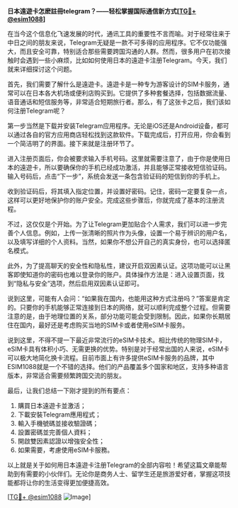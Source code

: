 **日本遠遊卡怎麽註冊telegram？——轻松掌握国际通信新方式[[TG💪+ @esim1088](https://t.me/s/esim1088)]**

在当今这个信息化飞速发展的时代，通讯工具的重要性不言而喻。对于经常往来于中日之间的朋友来说，Telegram无疑是一款不可多得的应用程序。它不仅功能强大，而且安全可靠，特别适合那些需要跨国沟通的人群。然而，很多用户在初次接触时会遇到一些小麻烦，比如如何使用日本的遠遊卡注册Telegram。今天，我们就来详细探讨这个问题。

首先，我们需要了解什么是遠遊卡。遠遊卡是一种专为游客设计的SIM卡服务，通常可以在日本各大机场或便利店购买到。它提供了多种套餐选择，包括数据流量、语音通话和短信服务等，非常适合短期旅行者。那么，有了这张卡之后，我们该如何注册Telegram呢？

第一步当然是下载并安装Telegram应用程序。无论是iOS还是Android设备，都可以通过各自的官方应用商店轻松找到这款软件。下载完成后，打开应用，你会看到一个简洁明了的界面。接下来就是注册环节了。

进入注册页面后，你会被要求输入手机号码。这里就需要注意了，由于你是使用日本的遠遊卡，所以要确保你的手机已经成功激活，并且能够正常接收短信验证码。输入号码后，点击“下一步”，系统会发送一条包含验证码的短信到你的手机上。

收到验证码后，将其填入指定位置，并设置好密码。记住，密码一定要复杂一点，这样可以更好地保护你的账户安全。完成这些步骤后，你就完成了基本的注册流程。

不过，这仅仅是个开始。为了让Telegram更加贴合个人需求，我们可以进一步完善个人信息。例如，上传一张清晰的照片作为头像，设置一个易于辨识的用户名，以及填写详细的个人资料。当然，如果你不想公开自己的真实身份，也可以选择匿名模式。

此外，为了提高聊天的安全性和隐私性，建议开启双因素认证。这项功能可以让黑客即使知道你的密码也难以登录你的账户。具体操作方法是：进入设置页面，找到“隐私与安全”选项，然后启用双因素认证即可。

说到这里，可能有人会问：“如果我在国内，也能用这种方式注册吗？”答案是肯定的。只要你的手机能够正常连接到日本的网络，就可以顺利完成整个过程。但需要注意的是，由于地理位置的关系，部分功能可能会受到限制。因此，如果你长期居住在国内，最好还是考虑购买当地的SIM卡或者使用eSIM卡服务。

说到这里，不得不提一下最近非常流行的eSIM卡技术。相比传统的物理SIM卡，eSIM卡具有体积小巧、无需更换的优势。特别是对于经常出国的人来说，eSIM卡可以极大地简化换卡流程。目前市面上有许多提供eSIM卡服务的品牌，其中ESIM1088就是一个不错的选择。他们的产品覆盖多个国家和地区，支持多种语言版本，非常适合需要频繁跨国交流的朋友。

最后，让我们总结一下刚才提到的所有要点：
1. 購買日本遠遊卡並激活；
2. 下載安裝Telegram應用程式；
3. 輸入手機號碼並接收驗證碼；
4. 設置密碼並完善個人資料；
5. 開啟雙因素認證以增強安全性；
6. 如果需要，考慮使用eSIM卡服務。

以上就是关于如何用日本遠遊卡注册Telegram的全部内容啦！希望这篇文章能帮助到有需要的小伙伴们。无论你是商务人士、留学生还是旅游爱好者，掌握这项技能都将让你的生活变得更加便捷高效。

[[TG💪+ @esim1088](https://t.me/s/esim1088) ![Image](https://i.postimg.cc/4NQfJmqS/Snipaste-2025-05-13-00-14-12.png)]